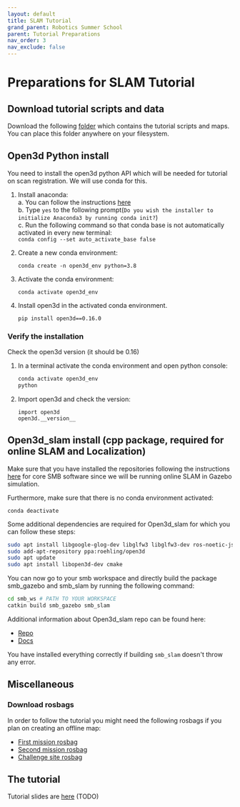 ```yaml
---
layout: default
title: SLAM Tutorial
grand_parent: Robotics Summer School
parent: Tutorial Preparations
nav_order: 3
nav_exclude: false
---
```


# Preparations for SLAM Tutorial

## Download tutorial scripts and data

Download the following [folder](https://drive.google.com/drive/folders/1UYSW2WWhQVyTyuiPeuYasUF1EvQcqu1R?usp=sharing) which contains the tutorial scripts and maps. You can place this folder anywhere on your filesystem.

## Open3d Python install

You need to install the open3d python API which will be needed for tutorial on scan registration. We will use conda for this.

1. Install anaconda:  
    a. You can follow the instructions [here](https://linuxize.com/post/how-to-install-anaconda-on-ubuntu-20-04/)  
    b. Type ```yes``` to the following prompt(```Do you wish the installer to initialize Anaconda3 by running conda init?```)  
    c. Run the following command so that conda base is not automatically activated in every new terminal:  
         ```conda config --set auto_activate_base false``` 

2. Create a new conda environment:   
    ```
    conda create -n open3d_env python=3.8
    ```

3. Activate the conda environment:  
    ```
    conda activate open3d_env
    ```
4. Install open3d in the activated conda environment.
    ```
    pip install open3d==0.16.0
    ```

### Verify the installation  

Check the open3d version (it should be 0.16)

1. In a terminal activate the conda environment and open python console:
    ```bash
    conda activate open3d_env
    python
    ```
2. Import open3d and check the version:
    ```
    import open3d
    open3d.__version__
    ```

## Open3d_slam install (cpp package, required for online SLAM and Localization)

Make sure that you have installed the repositories following the instructions [here](https://ethz-robotx.github.io/SuperMegaBot/core-software/installation_core.html
) for core SMB software since we will be running online SLAM in Gazebo simulation.  

Furthermore, make sure that there is no conda environment activated: 
```(bash)
conda deactivate
```

Some additional dependencies are required for Open3d_slam for which you can follow these steps:

```bash
sudo apt install libgoogle-glog-dev libglfw3 libglfw3-dev ros-noetic-jsk-rviz-plugins liblua5.2-dev
sudo add-apt-repository ppa:roehling/open3d
sudo apt update
sudo apt install libopen3d-dev cmake
```

You can now go to your smb workspace and directly build the package smb_gazebo and smb_slam by running the following command:

```bash
cd smb_ws # PATH TO YOUR WORKSPACE
catkin build smb_gazebo smb_slam
```

Additional information about Open3d_slam repo can be found here:
- [Repo](https://github.com/leggedrobotics/open3d_slam)
- [Docs](https://open3d-slam.readthedocs.io/en/latest/)

You have installed everything correctly if building ```smb_slam``` doesn't throw any error.

## Miscellaneous

### Download rosbags

In order to follow the tutorial you might need the following rosbags if you plan on creating an offline map:

- [First mission rosbag](http://robotics.ethz.ch/~asl-datasets/2023_RoboticsSummerSchool_testing_data/2023-06-16-11-33-01_smb263.bag)
- [Second mission rosbag](http://robotics.ethz.ch/~asl-datasets/2023_RoboticsSummerSchool_testing_data/2023-06-16-11-39-50_smb263.bag)
- [Challenge site rosbag](http://robotics.ethz.ch/~asl-datasets/2023_RoboticsSummerSchool_testing_data/2023-06-16-11-45-45_smb263.bag)


## The tutorial

Tutorial slides are [here]() (TODO)
